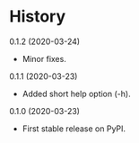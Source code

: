 History
=======

0.1.2 (2020-03-24)

-   Minor fixes.

0.1.1 (2020-03-23)

-   Added short help option (-h).

0.1.0 (2020-03-23)

-   First stable release on PyPI.
